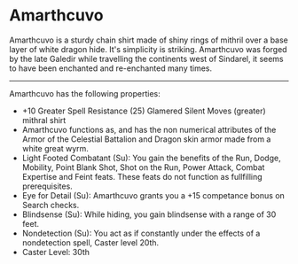 # Amarthcuvo

Amarthcuvo is a sturdy chain shirt made of shiny rings of mithril over a base layer of white dragon hide. It's simplicity is striking. Amarthcuvo was forged by the late Galedir while travelling the continents west of Sindarel, it seems to have been enchanted and re-enchanted many times.

---

Amarthcuvo has the following properties:
 - +10 Greater Spell Resistance (25) Glamered Silent Moves (greater) mithral shirt
- Amarthcuvo functions as, and has the non numerical attributes of the Armor of the Celestial Battalion and Dragon skin armor made from a white great wyrm.
- Light Footed Combatant (Su): You gain the benefits of the Run, Dodge, Mobility, Point Blank Shot, Shot on the Run, Power Attack, Combat Expertise and Feint feats. These feats do not function as fullfilling prerequisites.
- Eye for Detail (Su): Amarthcuvo grants you a +15 competance bonus on Search checks.
- Blindsense (Su): While hiding, you gain blindsense with a range of 30 feet.
- Nondetection (Su): You act as if constantly under the effects of a nondetection spell, Caster level 20th.
- Caster Level: 30th
